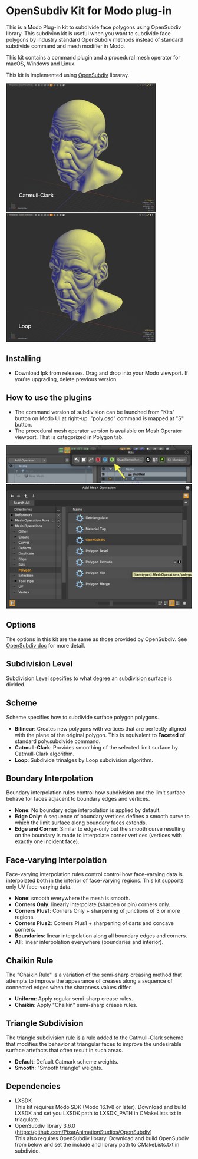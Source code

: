# OpenSubdiv Kit for Modo plug-in
This is a Modo Plug-in kit to subdivide face polygons using OpenSubdiv library. This subdivion kit is useful when you want to subdivide face polygons by industry standard OpenSubdiv methods instead of standard subdivide command and mesh modifier in Modo.

This kit contains a command plugin and a procedural mesh operator for macOS, Windows and Linux.

This kit is implemented using [OpenSubdiv](https://github.com/PixarAnimationStudios/OpenSubdiv) libraray.


<div align="left">
<img src="./images/Catmull-Clark.png" style='max-height: 350px; object-fit: contain'/>
<img src="./images/Loop.png" style='max-height: 350px; object-fit: contain'/>
</div>


## Installing
- Download lpk from releases. Drag and drop into your Modo viewport. If you're upgrading, delete previous version.

## How to use the plugins
- The command version of subdivision can be launched from "Kits" button on Modo UI at right-up. "poly.osd" command is mapped at "S" button.  
- The procedural mesh operator version is available on Mesh Operator viewport. That is categorized in Polygon tab.
<div align="left">
<img src="./images/kits.png" style='max-height: 220px; object-fit: contain'/>
</div>
<div align="left">
<img src="./images/meshop.png" style='max-height: 500px; object-fit: contain'/>
</div>

## Options
The options in this kit are the same as those provided by OpenSubdiv. See [OpenSubdiv doc](https://graphics.pixar.com/opensubdiv/docs/subdivision_surfaces.html#schemes-and-options) for more detail. <br>

## Subdivision Level
Subdivision Level specifies to what degree an subdivision surface is divided.<br>

## Scheme
Scheme specifies how to subdivide surface polygon polygons. <br>
- **Bilinear**: Creates new polygons with vertices that are perfectly aligned with the plane of the original polygon. This is equivalent to **Faceted** of standard poly.subdivide command. <br>
- **Catmull-Clark**: Provides smoothing of the selected limit surface by Catmull-Clark algorithm. <br>
- **Loop**: Subdivide trinalges by Loop subdivision algorithm. <br>

## Boundary Interpolation
Boundary interpolation rules control how subdivision and the limit surface behave for faces adjacent to boundary edges and vertices. <br>
- **None**: No boundary edge interpolation is applied by default. <br>
- **Edge Only**: A sequence of boundary vertices defines a smooth curve to which the limit surface along boundary faces extends. <br>
- **Edge and Corner**: Similar to edge-only but the smooth curve resulting on the boundary is made to interpolate corner vertices (vertices with exactly one incident face). <br>

## Face-varying Interpolation
Face-varying interpolation rules control control how face-varying data is interpolated both in the interior of face-varying regions. This kit supports only UV face-varying data.<br>
- **None**: smooth everywhere the mesh is smooth. <br>
- **Corners Only**: linearly interpolate (sharpen or pin) corners only. <br>
- **Corners Plus1**: Corners Only + sharpening of junctions of 3 or more regions. <br>
- **Corners Plus2**: Corners Plus1 + sharpening of darts and concave corners. <br>
- **Boundaries**: linear interpolation along all boundary edges and corners. <br>
- **All**: linear interpolation everywhere (boundaries and interior). <br>

## Chaikin Rule
The "Chaikin Rule" is a variation of the semi-sharp creasing method that attempts to improve the appearance of creases along a sequence of connected edges when the sharpness values differ. <br>
- **Uniform**: Apply regular semi-sharp crease rules. <br>
- **Chaikin**: Apply "Chaikin" semi-sharp crease rules. <br>

## Triangle Subdivision
The triangle subdivision rule is a rule added to the Catmull-Clark scheme that modifies the behavior at triangular faces to improve the undesirable surface artefacts that often result in such areas. <br>
- **Default**: Default Catmark scheme weights. <br>
- **Smooth**: "Smooth triangle" weights. <br>

## Dependencies

- LXSDK  
This kit requires Modo SDK (Modo 16.1v8 or later). Download and build LXSDK and set you LXSDK path to LXSDK_PATH in CMakeLists.txt in triagulate.
- OpenSubdiv library 3.6.0 (https://github.com/PixarAnimationStudios/OpenSubdiv)  
This also requires OpenSubdiv library. Download and build OpenSubdiv from below and set the include and library path to CMakeLists.txt in subdivide.

